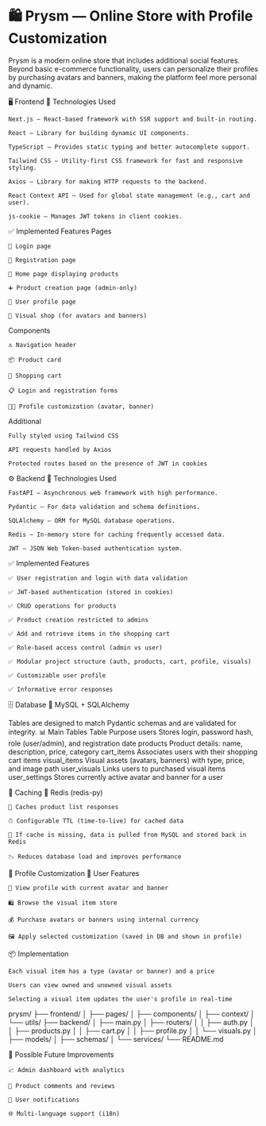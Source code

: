 # 🛍️ Prysm — Online Store with Profile Customization

Prysm is a modern online store that includes additional social features. Beyond basic e-commerce functionality, 
users can personalize their profiles by purchasing avatars and banners, 
making the platform feel more personal and dynamic.

🖥️ Frontend
🔧 Technologies Used

    Next.js — React-based framework with SSR support and built-in routing.

    React — Library for building dynamic UI components.

    TypeScript — Provides static typing and better autocomplete support.

    Tailwind CSS — Utility-first CSS framework for fast and responsive styling.

    Axios — Library for making HTTP requests to the backend.

    React Context API — Used for global state management (e.g., cart and user).

    js-cookie — Manages JWT tokens in client cookies.

✅ Implemented Features
Pages

    🔐 Login page

    📝 Registration page

    🛒 Home page displaying products

    ➕ Product creation page (admin-only)

    👤 User profile page

    🎨 Visual shop (for avatars and banners)

Components

    🔝 Navigation header

    📦 Product card

    🧺 Shopping cart

    📋 Login and registration forms

    🧑‍🎨 Profile customization (avatar, banner)

Additional

    Fully styled using Tailwind CSS

    API requests handled by Axios

    Protected routes based on the presence of JWT in cookies


⚙️ Backend
🔧 Technologies Used

    FastAPI — Asynchronous web framework with high performance.

    Pydantic — For data validation and schema definitions.

    SQLAlchemy — ORM for MySQL database operations.

    Redis — In-memory store for caching frequently accessed data.

    JWT — JSON Web Token-based authentication system.

✅ Implemented Features

    ✅ User registration and login with data validation

    ✅ JWT-based authentication (stored in cookies)

    ✅ CRUD operations for products

    ✅ Product creation restricted to admins

    ✅ Add and retrieve items in the shopping cart

    ✅ Role-based access control (admin vs user)

    ✅ Modular project structure (auth, products, cart, profile, visuals)

    ✅ Customizable user profile

    ✅ Informative error responses

🗄️ Database
🔧 MySQL + SQLAlchemy

Tables are designed to match Pydantic schemas and are validated for integrity.
📊 Main Tables
Table	Purpose
users	Stores login, password hash, role (user/admin), and registration date
products	Product details: name, description, price, category
cart_items	Associates users with their shopping cart items
visual_items	Visual assets (avatars, banners) with type, price, and image path
user_visuals	Links users to purchased visual items
user_settings	Stores currently active avatar and banner for a user

🔁 Caching
🔧 Redis (redis-py)

    🔄 Caches product list responses

    ⏱ Configurable TTL (time-to-live) for cached data

    🧠 If cache is missing, data is pulled from MySQL and stored back in Redis

    📉 Reduces database load and improves performance

🎨 Profile Customization
📌 User Features

    👤 View profile with current avatar and banner

    🛍 Browse the visual item store

    💰 Purchase avatars or banners using internal currency

    🖼 Apply selected customization (saved in DB and shown in profile)

📦 Implementation

    Each visual item has a type (avatar or banner) and a price

    Users can view owned and unowned visual assets

    Selecting a visual item updates the user's profile in real-time

prysm/
├── frontend/
│   ├── pages/
│   ├── components/
│   ├── context/
│   └── utils/
├── backend/
│   ├── main.py
│   ├── routers/
│   │   ├── auth.py
│   │   ├── products.py
│   │   ├── cart.py
│   │   ├── profile.py
│   │   └── visuals.py
│   ├── models/
│   ├── schemas/
│   └── services/
└── README.md


📌 Possible Future Improvements

    📈 Admin dashboard with analytics

    💬 Product comments and reviews

    🔔 User notifications

    🌐 Multi-language support (i18n)

